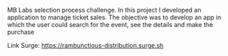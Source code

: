 MB Labs selection process challenge.
In this project I developed an application to manage ticket sales. The objective was to develop an app in which the user could search for the event, see the details and make the purchase

Link Surge:
https://rambunctious-distribution.surge.sh
